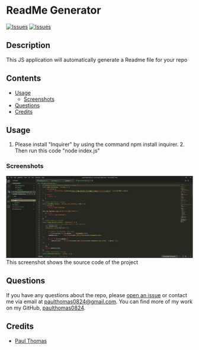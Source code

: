 # ReadMe Generator
[![Issues](https://img.shields.io/github/issues/paulthomas0824/ReadMe-Generator)](https://github.com/paulthomas0824/ReadMe-Generator/issues) [![Issues](https://img.shields.io/github/contributors/paulthomas0824/ReadMe-Generator)](https://github.com/paulthomas0824/ReadMe-Generator/graphs/contributors) 
## Description
This JS application will automatically generate a Readme file for your repo
## Contents
* [Usage](#usage)
   * [Screenshots](#screenshots)
* [Questions](#questions)
* [Credits](#credits)

## Usage
1. Please install "Inquirer" by using the command npm install inquirer. 2. Then run this code "node index.js" 
    
### Screenshots
![This screenshot shows the source code of the project](./img/Capture.jpg)
This screenshot shows the source code of the project

## Questions
If you have any questions about the repo, please [open an issue](https://github.com/paulthomas0824/ReadMe-Generator/issues) or contact me via email at paulthomas0824@gmail.com. You can find more of my work on my GitHub, [paulthomas0824](https://github.com/paulthomas0824/).
    
## Credits
* [Paul Thomas](https://github.com/paulthomas0824/ReadMe-Generator)

    
